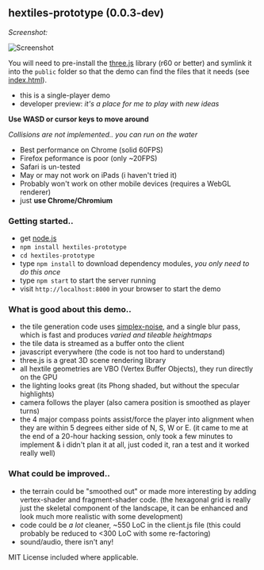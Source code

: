 ## hextiles-prototype (0.0.3-dev)

*Screenshot:*

![Screenshot](https://raw.github.com/joates/hextiles-prototype/master/img/screenshot.png)

You will need to pre-install the [three.js](http://threejs.org) library (r60 or better) and symlink it into the ```public``` folder so that the demo can find the files that it needs (see [index.html](public/index.html)).

* this is a single-player demo
* developer preview: _it's a place for me to play with new ideas_

**Use WASD or cursor keys to move around**

_Collisions are not implemented.. you can run on the water_

* Best performance on Chrome (solid 60FPS)
* Firefox peformance is poor (only ~20FPS)
* Safari is un-tested
* May or may not work on iPads (i haven't tried it)
* Probably won't work on other mobile devices (requires a WebGL renderer)
* just **use Chrome/Chromium**


### Getting started..

* get [node.js](http://nodejs.org)
* ```npm install hextiles-prototype```
* ```cd hextiles-prototype```
* type ```npm install``` to download dependency modules, _you only need to do this once_
* type ```npm start``` to start the server running
* visit ```http://localhost:8000``` in your browser to start the demo


### What is good about this demo..

* the tile generation code uses [simplex-noise](http://npmjs.org/package/simplex-noise), and a single blur pass, which is fast and produces _varied and tileable heightmaps_
* the tile data is streamed as a buffer onto the client
* javascript everywhere (the code is not too hard to understand)
* three.js is a great 3D scene rendering library
* all hextile geometries are VBO (Vertex Buffer Objects), they run directly on the GPU
* the lighting looks great (its Phong shaded, but without the specular highlights)
* camera follows the player (also camera position is smoothed as player turns)
* the 4 major compass points assist/force the player into alignment when they are within 5 degrees either side of N, S, W or E. (it came to me at the end of a 20-hour hacking session, only took a few minutes to implement & i didn't plan it at all, just coded it, ran a test and it worked really well)


### What could be improved..

* the terrain could be "smoothed out" or made more interesting by adding vertex-shader and fragment-shader code. (the hexagonal grid is really just the skeletal component of the landscape, it can be enhanced and look much more realistic with some development)
* code could be _a lot_ cleaner, ~550 LoC in the client.js file (this could probably be reduced to <300 LoC with some re-factoring)
* sound/audio, there isn't any!


MIT License included where applicable.

